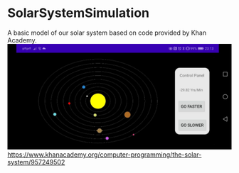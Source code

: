 # SolarSystemSimulation
A basic model of our solar system based on code provided by Khan Academy.
![GitHub Logo](Screenshot_20200630_231318_com.bigbang.mycustomanimationactivity_20200630_231347049.jpg)
https://www.khanacademy.org/computer-programming/the-solar-system/957249502
